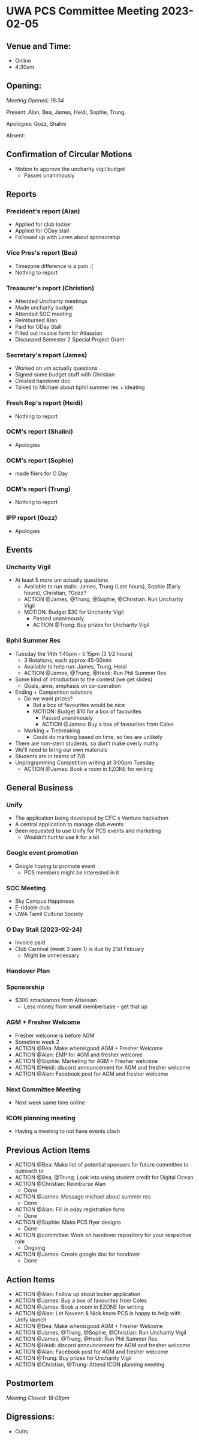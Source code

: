 # UWA PCS Committee Meeting 2023-02-05

## Venue and Time:

- Online
- 4:30am

## Opening:

_Meeting Opened: 16:34_

Present: Alan, Bea, James, Heidi, Sophie, Trung, 

Apologies: Gozz, Shalini

Absent: 

## Confirmation of Circular Motions

- Motion to approve the uncharity vigil budget
    - Passes unanimously

## Reports

### President's report (Alan)
- Applied for club locker
- Applied for ODay stall
- Followed up with Loren about sponsorship

### Vice Pres's report (Bea)
- Timezone difference is a pain :(
- Nothing to report

### Treasurer's report (Christian)
- Attended Uncharity meetings
- Made uncharity budget
- Attended SOC meeting
- Reimbursed Alan
- Paid for ODay Stall
- Filled out invoice form for Atlassian
- Discussed Semester 2 Special Project Grant

### Secretary's report (James)
- Worked on um actually questions
- Signed some budget stuff with Christian
- Created handover doc
- Talked to Michael about bphil summer res + ideating

### Fresh Rep's report (Heidi)
- Nothing to report

### OCM's report (Shalini)
- Apologies

### OCM's report (Sophie)
- made fliers for O Day

### OCM's report (Trung)
- Nothing to report

### IPP report (Gozz)
- Apologies

## Events

### Uncharity Vigil
- At least 5 more um actually questions
    - Available to run stalls: James, Trung (Late hours), Sophie (Early hours), Christian, ?Gozz?
    - ACTION @James, @Trung, @Sophie, @Christian: Run Uncharity Vigil
    - MOTION: Budget $30 for Uncharity Vigil
        - Passed unanimously
        - ACTION @Trung: Buy prizes for Uncharity Vigil

### Bphil Summer Res
- Tuesday the 14th 1:45pm - 5:15pm (3 1/2 hours)
    - 3 Rotations, each approx 45-50min
    - Available to help run: James, Trung, Heidi
    - ACTION @James, @Trung, @Heidi: Run Phil Summer Res
- Some kind of introduction to the contest (we get slides)
    - Goals, aims, emphasis on co-operation
- Ending + Competition solutions
    - Do we want prizes?
        - But a box of favourites would be nice
        - MOTION: Budget $10 for a box of favourites
            - Passed unanimously
            - ACTION @James: Buy a box of favourites from Coles
    - Marking + Tiebreaking
        - Could do marking based on time, so ties are unlikely
- There are non-stem students, so don't make overly mathy
- We'll need to bring our own materials
- Students are in teams of 7/8
- Unprogramming Competition writing at 3:00pm Tuesday
    - ACTION @James: Book a room in EZONE for writing

## General Business

### Unify
- The application being developed by CFC x Venture hackathon
- A central application to manage club events
- Been requested to use Unify for PCS events and marketing
    - Wouldn't hurt to use it for a bit

### Google event promotion
- Google hoping to promote event
    - PCS members might be interested in it

### SOC Meeting
- Sky Campus Happiness
- E-ridable club
- UWA Tamil Cultural Society

### O Day Stall (2023-02-24)
- Invoice paid
- Club Carnival (week 3 sem 1) is due by 21st Febuary
    - Might be unnecessary

### Handover Plan

### Sponsorship
- $300 smackaroos from Atlassian
    - Less money from small memberbase - get that up

### AGM + Fresher Welcome
- Fresher welcome is before AGM
- Sometime week 2
- ACTION @Bea: Make whenisgood AGM + Fresher Welcome
- ACTION @Alan: EMP for AGM and fresher welcome
- ACTION @Sophie: Marketing for AGM + Fresher welcome
- ACTION @Heidi: discord announcement for AGM and fresher welcome
- ACTION @Alan: Facebook post for AGM and fresher welcome

### Next Committee Meeting
- Next week same time online

### ICON planning meeting
- Having a meeting to not have events clash

## Previous Action Items

- ACTION @Bea: Make list of potential sponsors for future committee to outreach to
- ACTION @Bea, @Trung: Look into using student credit for Digital Ocean
- ACTION @Christian: Reimburse Alan
    - Done
- ACTION @James: Message michael about summer res
    - Done
- ACTION @Alan: Fill in oday registration form
    - Done
- ACTION @Sophie: Make PCS flyer designs
    - Done
- ACTION @committee: Work on handover repository for your respective role
    - Ongoing
- ACTION @James: Create google doc for handover
    - Done

## Action Items
- ACTION @Alan: Follow up about locker application
- ACTION @James: Buy a box of favourites from Coles
- ACTION @James: Book a room in EZONE for writing
- ACTION @Alan: Let Naveen & Nick know PCS is happy to help with Unify launch
- ACTION @Bea: Make whenisgood AGM + Fresher Welcome
- ACTION @James, @Trung, @Sophie, @Christian: Run Uncharity Vigil
- ACTION @James, @Trung, @Heidi: Run Phil Summer Res
- ACTION @Heidi: discord announcement for AGM and fresher welcome
- ACTION @Alan: Facebook post for AGM and fresher welcome
- ACTION @Trung: Buy prizes for Uncharity Vigil
- ACTION @Christian, @Trung: Attend ICON planning meeting

## Postmortem

_Meeting Closed: 18:08pm_

## Digressions:
- Cults
